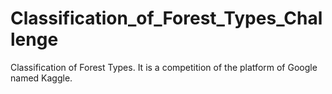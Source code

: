 # Classification_of_Forest_Types_Challenge
Classification of Forest Types. It is a competition of the platform of Google named Kaggle. 
